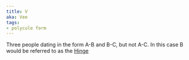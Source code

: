 ```yaml
---
title: V
aka: Vee
tags:
- polycule form
---
```

Three people dating in the form A-B and B-C, but not A-C. In this case B would be referred to as the [Hinge](hinge)